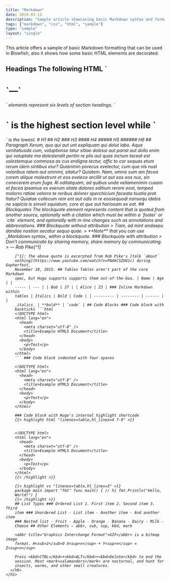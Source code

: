 ```yaml
---
title: "Markdown"
date: 2019-03-11
description: "Sample article showcasing basic Markdown syntax and formatting for HTML elements."
tags: ["markdown", "css", "html", "sample"]
type: "sample"
layout: "single"
---
```


This article offers a sample of basic Markdown formatting that can be used in
Blowfish, also it shows how some basic HTML elements are decorated.

<!--more-->

## Headings The following HTML `
<h1>
  `—`
  <h6>
    ` elements represent six levels of section headings. `
    <h1>
      ` is the highest section level while `
      <h6>
        ` is the lowest. # H1 ## H2 ### H3 #### H4 ##### H5 ###### H6 ##
        Paragraph Xerum, quo qui aut unt expliquam qui dolut labo. Aque
        venitatiusda cum, voluptionse latur sitiae dolessi aut parist aut dollo
        enim qui voluptate ma dolestendit peritin re plis aut quas inctum laceat
        est volestemque commosa as cus endigna tectur, offic to cor sequas etum
        rerum idem sintibus eiur? Quianimin porecus evelectur, cum que nis nust
        voloribus ratem aut omnimi, sitatur? Quiatem. Nam, omnis sum am facea
        corem alique molestrunt et eos evelece arcillit ut aut eos eos nus, sin
        conecerem erum fuga. Ri oditatquam, ad quibus unda veliamenimin cusam et
        facea ipsamus es exerum sitate dolores editium rerore eost, temped
        molorro ratiae volorro te reribus dolorer sperchicium faceata tiustia
        prat. Itatur? Quiatae cullecum rem ent aut odis in re eossequodi nonsequ
        idebis ne sapicia is sinveli squiatum, core et que aut hariosam ex eat.
        ## Blockquotes The blockquote element represents content that is quoted
        from another source, optionally with a citation which must be within a
        `footer` or `cite` element, and optionally with in-line changes such as
        annotations and abbreviations. ### Blockquote without attribution >
        Tiam, ad mint andaepu dandae nostion secatur sequo quae. > **Note** that
        you can use _Markdown syntax_ within a blockquote. ### Blockquote with
        attribution > Don't communicate by sharing memory, share memory by
        communicating.<br />
        > — <cite>Rob Pike[^1]</cite>

        [^1]: The above quote is excerpted from Rob Pike's [talk `about`
        nothing](https://www.youtube.com/watch?v=PAAkCSZUG1c) during Gopherfest,
        November 18, 2015. ## Tables Tables aren't part of the core Markdown
        spec, but Hugo supports supports them out-of-the-box. | Name | Age | |
        ----- | --- | | Bob | 27 | | Alice | 23 | ### Inline Markdown within
        tables | Italics | Bold | Code | | --------- | -------- | ------ | |
        _italics_ | **bold** | `code` | ## Code Blocks ### Code block with
        backticks ```html
        <!DOCTYPE html>
        <html lang="en">
          <head>
            <meta charset="utf-8" />
            <title>Example HTML5 Document</title>
          </head>
          <body>
            <p>Test</p>
          </body>
        </html>
        ``` ### Code block indented with four spaces

        <!DOCTYPE html>
        <html lang="en">
          <head>
            <meta charset="utf-8" />
            <title>Example HTML5 Document</title>
          </head>
          <body>
            <p>Test</p>
          </body>
        </html>

        ### Code block with Hugo's internal highlight shortcode
        {{< highlight html "linenos=table,hl_lines=4 7-9" >}}


        <!DOCTYPE html>
        <html lang="en">
          <head>
            <meta charset="utf-8" />
            <title>Example HTML5 Document</title>
          </head>
          <body>
            <p>Test</p>
          </body>
        </html>
        {{< /highlight >}}

        {{< highlight vs "linenos=table,hl_lines=3" >}}
        package main import "fmt" func main() { // hi fmt.Println("Hello,
        World!") }
        {{< /highlight >}}
        ## List Types ### Ordered List 1. First item 2. Second item 3. Third
        item ### Unordered List - List item - Another item - And another item
        ### Nested list - Fruit - Apple - Orange - Banana - Dairy - Milk -
        Cheese ## Other Elements — abbr, sub, sup, kbd, mark

        <abbr title="Graphics Interchange Format">GIF</abbr> is a bitmap image
        format. H<sub>2</sub>O X<sup>n</sup> + Y<sup>n</sup> = Z<sup>n</sup>

        Press <kbd>CTRL</kbd>+<kbd>ALT</kbd>+<kbd>Delete</kbd> to end the
        session. Most <mark>salamanders</mark> are nocturnal, and hunt for
        insects, worms, and other small creatures.
      </h6>
    </h1>
  </h6>
</h1>
